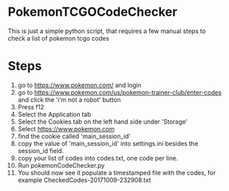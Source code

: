 # PokemonTCGOCodeChecker
This is just a simple python script, that requires a few manual steps to check a list of pokemon tcgo codes

# Steps
1) go to https://www.pokemon.com/ and login
2) go to https://www.pokemon.com/us/pokemon-trainer-club/enter-codes and click the 'i'm not a robot' button
3) Press f12
4) Select the Application tab
5) Select the Cookies tab on the left hand side under 'Storage'
6) Select https://www.pokemon.com
7) find the cookie called 'main_session_id'
8) copy the value of 'main_session_id' into settings.ini besides the session_id field.
9) copy your list of codes into codes.txt, one code per line.
10) Run pokemonCodeChecker.py
11) You should now see it populate a timestamped file with the codes, for example CheckedCodes-20171009-232908.txt
